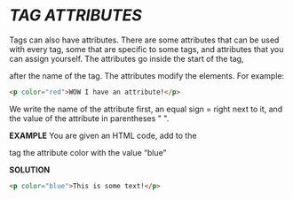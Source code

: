 # *TAG ATTRIBUTES*

Tags can also have attributes. There are some attributes that can be used with every tag, some that are specific to some tags, and attributes that you can assign yourself. The attributes go inside the start of the tag, <p> after the name of the tag. The attributes modify the elements. For example:

```html
<p color="red">WOW I have an attribute!</p>
```
We write the name of the attribute first, an equal sign = right next to it, and the value of the attribute in parentheses " ".

**EXAMPLE**
You are given an HTML code, add to the <p> tag the attribute color with the value “blue”

**SOLUTION**
```html
<p color="blue">This is some text!</p>
```
